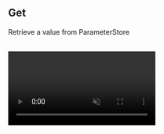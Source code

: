 
## Get

Retrieve a value from ParameterStore

<br/>
<video autoplay loop muted class="video"><source src="/images/videos/get.mp4" type="video/mp4"></video>
<br/>
